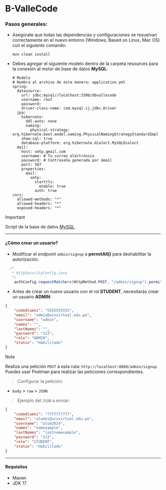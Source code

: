 # B-ValleCode

### Pasos generales:
- Asegúrate que todas las dependencias y configuraciones se resuelvan correctamente en el nuevo entorno (Windows, Based on Linux, Mac OS) con el siguiente comando:

  ```TXT
  mvn clean install
  ```


-  Debes agregar el siguiente modelo dentro de la carpeta resources para la conexión al motor de base de datos **MySQL**:
  
    ```YML
    # Modelo
    # Nombra al archivo de esta manera: application.yml
    spring:
      datasource:
        url: jdbc:mysql//localhost:3306/dbvallecode
        username: root
        password: 
        driver-class-name: com.mysql.cj.jdbc.Driver
      jpa:
        hibernate:
          ddl-auto: none
          naming:
            physical-strategy: org.hibernate.boot.model.naming.PhysicalNamingStrategyStandardImpl
        show-sql: true
        database-platform: org.hibernate.dialect.MySQLDialect
      mail:
        host: smtp.gmail.com
        username: # Tu correo electrónico
        password: # Contraseña generada por Gmail 
        port: 587
        properties:
          mail:
            smtp:
              starttls:
                enable: true
              auth: true
    cors:
      allowed-methods: "*"
      allowed-headers: "*"
      exposed-headers: "*"
    ```


> [!IMPORTANT]
> Script de la base de datos [MySQL](https://gist.github.com/PineberryCode/f25ebe116b6ad6e0f28cbed79de2d7d8).

- - -

#### ¿Cómo crear un usuario?
- Modificar el *endpoint* `admin/signup` a **permitAll()** para deshabilitar la autorización.
```JAVA
  /*
   * HttpSecurityConfig.java
   */
    authConfig.requestMatchers(HttpMethod.POST, "/admin/signup").permitAll();
```
- Antes de crear un nuevo usuario con el rol **STUDENT**, necesitarás crear un usuario **ADMIN**:
```JSON
{
    "codeAlumni": "5555555555",
    "email": "admin@ucvvirtual.edu.pe",
    "username": "admin",
    "names": "",
    "lastNames": "",
    "password": "123",
    "role": "ADMIN",
    "status": "Habilitado"
}
```
> [!NOTE]
> Realiza una petición `POST` a esta ruta: `http://localhost:8080/admin/signup`.
> Puedes usar Postman para realizar las peticiones correspondientes.

> Configurar la petición:
- `body` > `raw` > `JSON`

> Ejemplo del `JSON` a enviar:
```JSON
{
    "codeAlumni": "7777777777",
    "email": "alumni@ucvvirtual.edu.pe",
    "username": "alum2024",
    "names": "namexample",
    "lastNames": "lastnamexample",
    "password": "123",
    "role": "STUDENT",
    "status": "Habilitado"
}
```
- - -

#### Requisitos
- Maven
- JDK 17
